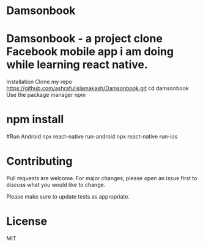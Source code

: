 # Damsonbook


# Damsonbook - a project clone Facebook mobile app i am doing while learning react native.

Installation
Clone my repo
https://github.com/ashrafulislamakash/Damsonbook.git
cd damsonbook
Use the package manager npm
# npm install

#Run Android
npx react-native run-android
npx react-native run-ios

# Contributing
Pull requests are welcome. For major changes, please open an issue first to discuss what you would like to change.

Please make sure to update tests as appropriate.

# License
MIT
